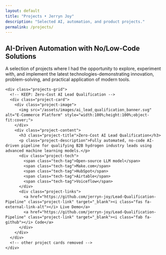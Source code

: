 ```yaml
---
layout: default
title: "Projects • Jerryn Joy"
description: "Selected AI, automation, and product projects."
permalink: /projects/
---
```


<!-- Page-scoped tweak: keep 3-column grid on this page so a single card doesn't grow -->
<style>
  .projects.projects--lock .projects-grid {
    grid-template-columns: repeat(3, minmax(350px, 1fr));
  }
  /* Preserve your existing mobile stack */
  @media (max-width: 768px) {
    .projects.projects--lock .projects-grid {
      grid-template-columns: 1fr;
    }
  }
</style>

<section class="projects projects--lock">
  <div class="container">
    <div class="section-header">
      <h2 class="section-title">AI-Driven Automation with No/Low-Code Solutions</h2>
      <p class="contact-sub">
        A selection of projects where I had the opportunity to explore, experiment with, and implement the latest technologies-demonstrating innovation, problem-solving, and practical application of modern tools.
      </p>
    </div>
    
    <div class="projects-grid">
      <!-- KEEP: Zero-Cost AI Lead Qualification -->
      <div class="project-card">
        <div class="project-image">
          <img src="/assets/images/ai_lead_qualification_banner.svg" alt="E-Commerce Platform" style="width:100%;height:100%;object-fit:cover;">
        </div>
        <div class="project-content">
          <h3 class="project-title">Zero-Cost AI Lead Qualification</h3>
          <p class="project-description">Fully automated, no-code AI-driven pipeline for qualifying B2B hydrogen industry leads using advanced machine learning models.</p>
          <div class="project-tech">
            <span class="tech-tag">Open-source LLM model</span>
            <span class="tech-tag">Make.com</span>
            <span class="tech-tag">HubSpot</span>
            <span class="tech-tag">Airtable</span>
            <span class="tech-tag">Voiceflow</span>
          </div>
          <div class="project-links">
            <a href="https://github.com/jerryn-joy/Lead-Qualification-Pipeline" class="project-link" target="_blank"><i class="fas fa-external-link-alt"></i> Live Demo</a>
            <a href="https://github.com/jerryn-joy/Lead-Qualification-Pipeline" class="project-link" target="_blank"><i class="fab fa-github"></i> Code</a>
          </div>
        </div>
      </div>
      <!-- other project cards removed -->
    </div>
  </div>
</section>
